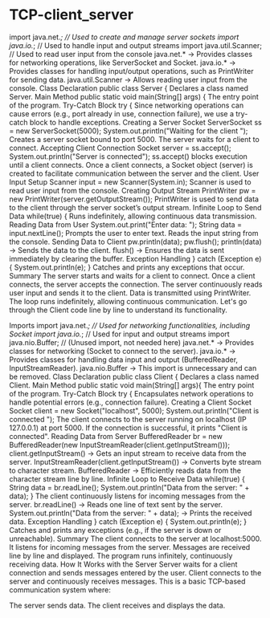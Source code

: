 # TCP-client_server

import java.net.*; // Used to create and manage server sockets
import java.io.*; // Used to handle input and output streams
import java.util.Scanner; // Used to read user input from the console
java.net.* → Provides classes for networking operations, like ServerSocket and Socket.
java.io.* → Provides classes for handling input/output operations, such as PrintWriter for sending data.
java.util.Scanner → Allows reading user input from the console.
Class Declaration
public class Server {
Declares a class named Server.
Main Method
public static void main(String[] args) {
The entry point of the program.
Try-Catch Block
try {
Since networking operations can cause errors (e.g., port already in use, connection failure), we use a try-catch block to handle exceptions.
Creating a Server Socket
ServerSocket ss = new ServerSocket(5000); 
System.out.println("Waiting for the client ");
Creates a server socket bound to port 5000.
The server waits for a client to connect.
Accepting Client Connection
Socket server = ss.accept();
System.out.println("Server is connected");
ss.accept() blocks execution until a client connects.
Once a client connects, a Socket object (server) is created to facilitate communication between the server and the client.
User Input Setup
Scanner input = new Scanner(System.in);
Scanner is used to read user input from the console.
Creating Output Stream
PrintWriter pw = new PrintWriter(server.getOutputStream());
PrintWriter is used to send data to the client through the server socket’s output stream.
Infinite Loop to Send Data
while(true) {
Runs indefinitely, allowing continuous data transmission.
Reading Data from User
System.out.print("Enter data: ");
String data = input.nextLine();
Prompts the user to enter text.
Reads the input string from the console.
Sending Data to Client
pw.println(data);
pw.flush();
println(data) → Sends the data to the client.
flush() → Ensures the data is sent immediately by clearing the buffer.
Exception Handling
} catch (Exception e) {
    System.out.println(e);
}
Catches and prints any exceptions that occur.
Summary
The server starts and waits for a client to connect.
Once a client connects, the server accepts the connection.
The server continuously reads user input and sends it to the client.
Data is transmitted using PrintWriter.
The loop runs indefinitely, allowing continuous communication.
Let's go through the Client code line by line to understand its functionality.

Imports
import java.net.*; // Used for networking functionalities, including Socket
import java.io.*; // Used for input and output streams
import java.nio.Buffer; // (Unused import, not needed here)
java.net.* → Provides classes for networking (Socket to connect to the server).
java.io.* → Provides classes for handling data input and output (BufferedReader, InputStreamReader).
java.nio.Buffer → This import is unnecessary and can be removed.
Class Declaration
public class Client {
Declares a class named Client.
Main Method
public static void main(String[] args){
The entry point of the program.
Try-Catch Block
try {
Encapsulates network operations to handle potential errors (e.g., connection failure).
Creating a Client Socket
Socket client = new Socket("localhost", 5000);
System.out.println("Client is connected ");
The client connects to the server running on localhost (IP 127.0.0.1) at port 5000.
If the connection is successful, it prints "Client is connected".
Reading Data from Server
BufferedReader br = new BufferedReader(new InputStreamReader(client.getInputStream()));
client.getInputStream() → Gets an input stream to receive data from the server.
InputStreamReader(client.getInputStream()) → Converts byte stream to character stream.
BufferedReader → Efficiently reads data from the character stream line by line.
Infinite Loop to Receive Data
while(true) {
    String data = br.readLine();
    System.out.println("Data from the server: " + data);
}
The client continuously listens for incoming messages from the server.
br.readLine() → Reads one line of text sent by the server.
System.out.println("Data from the server: " + data); → Prints the received data.
Exception Handling
} catch (Exception e) {
    System.out.println(e);
}
Catches and prints any exceptions (e.g., if the server is down or unreachable).
Summary
The client connects to the server at localhost:5000.
It listens for incoming messages from the server.
Messages are received line by line and displayed.
The program runs infinitely, continuously receiving data.
How It Works with the Server
Server waits for a client connection and sends messages entered by the user.
Client connects to the server and continuously receives messages.
This is a basic TCP-based communication system where:

The server sends data.
The client receives and displays the data.
